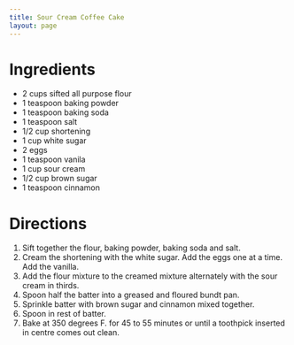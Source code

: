 ```yaml
---
title: Sour Cream Coffee Cake
layout: page
---
```


# Ingredients

* 2 cups sifted all purpose flour
* 1 teaspoon baking powder
* 1 teaspoon baking soda
* 1 teaspoon salt
* 1/2 cup shortening
* 1 cup white sugar
* 2 eggs
* 1 teaspoon vanila
* 1 cup sour cream
* 1/2 cup brown sugar
* 1 teaspoon cinnamon

# Directions

1. Sift together the flour, baking powder, baking soda and salt.
1. Cream the shortening with the white sugar. Add the eggs one at a time. Add the vanilla.
1. Add the flour mixture to the creamed mixture alternately with the sour cream in thirds.
1. Spoon half the batter into a greased and floured bundt pan.
1. Sprinkle batter with brown sugar and cinnamon mixed together.
1. Spoon in rest of batter.
1. Bake at 350 degrees F. for 45 to 55 minutes or until a toothpick inserted in centre comes out clean.
